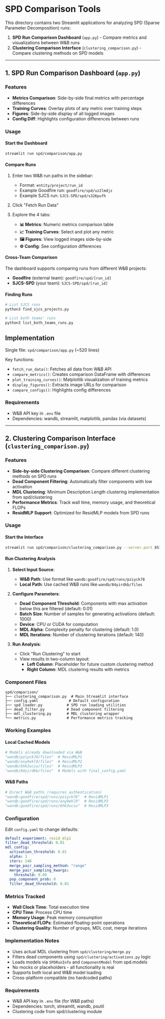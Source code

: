 # SPD Comparison Tools

This directory contains two Streamlit applications for analyzing SPD (Sparse Parameter Decomposition) runs:

1. **SPD Run Comparison Dashboard** (`app.py`) - Compare metrics and visualizations between W&B runs
2. **Clustering Comparison Interface** (`clustering_comparison.py`) - Compare clustering methods on SPD models

---

## 1. SPD Run Comparison Dashboard (`app.py`)

### Features

- **Metrics Comparison**: Side-by-side final metrics with percentage differences
- **Training Curves**: Overlay plots of any metric over training steps  
- **Figures**: Side-by-side display of all logged images
- **Config Diff**: Highlights configuration differences between runs

### Usage

#### Start the Dashboard
```bash
streamlit run spd/comparison/app.py
```

#### Compare Runs
1. Enter two W&B run paths in the sidebar:
   - Format: `entity/project/run_id`
   - Example Goodfire run: `goodfire/spd/uz2lmdjz`
   - Example SJCS run: `SJCS-SPD/spd/s326pufh`

2. Click "Fetch Run Data"

3. Explore the 4 tabs:
   - **📊 Metrics**: Numeric metrics comparison table
   - **📈 Training Curves**: Select and plot any metric
   - **🖼️ Figures**: View logged images side-by-side
   - **⚙️ Config**: See configuration differences

#### Cross-Team Comparison
The dashboard supports comparing runs from different W&B projects:
- **Goodfire** (external team): `goodfire/spd/[run_id]`
- **SJCS-SPD** (your team): `SJCS-SPD/spd/[run_id]`

#### Finding Runs
```bash
# List SJCS runs
python3 find_sjcs_projects.py

# List both teams' runs  
python3 list_both_teams_runs.py
```

## Implementation

Single file: `spd/comparison/app.py` (~520 lines)

Key functions:
- `fetch_run_data()`: Fetches all data from W&B API
- `compare_metrics()`: Creates comparison DataFrame with differences
- `plot_training_curves()`: Matplotlib visualization of training metrics
- `display_figures()`: Extracts image URLs for comparison
- `compare_configs()`: Highlights config differences

### Requirements

- W&B API key in `.env` file
- Dependencies: wandb, streamlit, matplotlib, pandas (via datasets)

---

## 2. Clustering Comparison Interface (`clustering_comparison.py`)

### Features

- **Side-by-side Clustering Comparison**: Compare different clustering methods on SPD runs
- **Dead Component Filtering**: Automatically filter components with low activation
- **MDL Clustering**: Minimum Description Length clustering implementation from spd/clustering
- **Performance Metrics**: Track wall time, memory usage, and theoretical FLOPs
- **ResidMLP Support**: Optimized for ResidMLP models from SPD runs

### Usage

#### Start the Interface
```bash
streamlit run spd/comparison/clustering_comparison.py --server.port 8510
```

#### Run Clustering Analysis

1. **Select Input Source**:
   - **W&B Path**: Use format like `wandb:goodfire/spd/runs/pziyck78`
   - **Local Path**: Use cached W&B runs like `wandb/84yirdkb/files`

2. **Configure Parameters**:
   - **Dead Component Threshold**: Components with max activation below this are filtered (default: 0.01)
   - **Batch Size**: Number of samples for generating activations (default: 1000)
   - **Device**: CPU or CUDA for computation
   - **MDL Alpha**: Complexity penalty for clustering (default: 1.0)
   - **MDL Iterations**: Number of clustering iterations (default: 140)

3. **Run Analysis**:
   - Click "Run Clustering" to start
   - View results in two-column layout:
     - **Left Column**: Placeholder for future custom clustering method
     - **Right Column**: MDL clustering results with metrics

### Component Files

```
spd/comparison/
├── clustering_comparison.py  # Main Streamlit interface
├── config.yaml              # Default configuration
├── spd_loader.py           # SPD run loading utilities
├── dead_filter.py          # Dead component filtering
├── mdl_clustering.py       # MDL clustering wrapper
└── metrics.py              # Performance metrics tracking
```

### Working Examples

#### Local Cached Models
```python
# Models already downloaded via W&B
"wandb/pziyck78/files"  # ResidMLP1
"wandb/any9ekl9/files"  # ResidMLP2
"wandb/6hk3uciu/files"  # ResidMLP3
"wandb/84yirdkb/files"  # Models with final_config.yaml
```

#### W&B Paths
```python
# Direct W&B paths (requires authentication)
"wandb:goodfire/spd/runs/pziyck78"  # ResidMLP1
"wandb:goodfire/spd/runs/any9ekl9"  # ResidMLP2
"wandb:goodfire/spd/runs/6hk3uciu"  # ResidMLP3
```

### Configuration

Edit `config.yaml` to change defaults:
```yaml
default_experiment: resid_mlp1
filter_dead_threshold: 0.01
mdl_config:
  activation_threshold: 0.01
  alpha: 1
  iters: 140
  merge_pair_sampling_method: "range"
  merge_pair_sampling_kwargs:
    threshold: 0.05
  pop_component_prob: 0
  filter_dead_threshold: 0.01
```

### Metrics Tracked

- **Wall Clock Time**: Total execution time
- **CPU Time**: Process CPU time
- **Memory Usage**: Peak memory consumption
- **Theoretical FLOPs**: Estimated floating-point operations
- **Clustering Quality**: Number of groups, MDL cost, merge iterations

### Implementation Notes

- Uses actual MDL clustering from `spd/clustering/merge.py`
- Filters dead components using `spd/clustering/activations.py` logic
- Loads models via `SPDRunInfo` and `ComponentModel` from spd.models
- No mocks or placeholders - all functionality is real
- Supports both local and W&B model loading
- Cross-platform compatible (no hardcoded paths)

### Requirements

- W&B API key in `.env` file (for W&B paths)
- Dependencies: torch, streamlit, wandb, psutil
- Clustering code from spd/clustering module